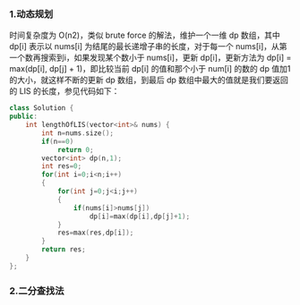 ### 1.动态规划

时间复杂度为 O(n2)，类似 brute force 的解法，维护一个一维 dp 数组，其中 dp[i] 表示以 nums[i] 为结尾的最长递增子串的长度，对于每一个 nums[i]，从第一个数再搜索到i，如果发现某个数小于 nums[i]，更新 dp[i]，更新方法为 dp[i] = max(dp[i], dp[j] + 1)，即比较当前 dp[i] 的值和那个小于 num[i] 的数的 dp 值加1的大小，就这样不断的更新 dp 数组，到最后 dp 数组中最大的值就是我们要返回的 LIS 的长度，参见代码如下：

```c++
class Solution {
public:
    int lengthOfLIS(vector<int>& nums) {
        int n=nums.size();
        if(n==0)
            return 0;
        vector<int> dp(n,1);
        int res=0;
        for(int i=0;i<n;i++)
        {
            for(int j=0;j<i;j++)
            {
                if(nums[i]>nums[j])
                    dp[i]=max(dp[i],dp[j]+1);
            }
            res=max(res,dp[i]);
        }
        return res;
    }
};
```

### 2.二分查找法

